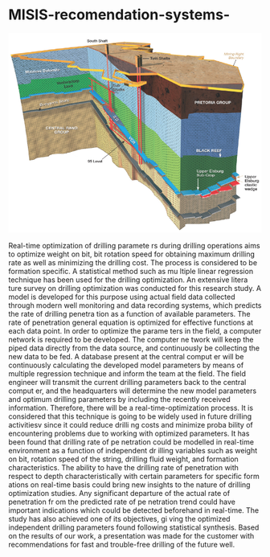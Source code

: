 # MISIS-recomendation-systems-

![изображение](https://github.com/KseniiaKolesnichenko/MISIS-recomendation-systems-/blob/main/earth.png)

Real-time optimization of drilling paramete rs during drilling operations aims to
optimize weight on bit, bit rotation speed for obtaining maximum drilling rate as well
as minimizing the drilling cost. The process is considered to be formation specific. A
statistical method such as mu ltiple linear regression technique has been used for the
drilling optimization. An extensive litera ture survey on drilling optimization was
conducted for this research study. A model is developed for this purpose using actual
field data collected through modern well monitoring and data recording systems,
which predicts the rate of drilling penetra tion as a function of available parameters.
The rate of penetration general equation is optimized for effective functions at each
data point. In order to optimize the parame ters in the field, a computer network is
required to be developed. The computer ne twork will keep the piped data directly
from the data source, and continuously be collecting the new data to be fed. A
database present at the central comput er will be continuously calculating the
developed model parameters by means of multiple regression technique and inform
the team at the field. The field engineer will transmit the current drilling parameters
back to the central comput er, and the headquarters will determine the new model
parameters and optimum drilling parameters by including the recently received
information. Therefore, there will be a real-time-optimization process. It is
considered that this technique is going to be widely used in future drilling activitiesv
since it could reduce drilli ng costs and minimize proba bility of encountering
problems due to working with optimized parameters.
It has been found that drilling rate of pe netration could be modelled in real-time
environment as a function of independent dr illing variables such as weight on bit,
rotation speed of the string, drilling fluid weight, and formation characteristics. The
ability to have the drilling rate of penetration with respect to depth characteristically
with certain parameters for specific form ations on real-time basis could bring new
insights to the nature of drilling optimization studies. Any significant departure of the
actual rate of penetration fr om the predicted rate of pe netration trend could have
important indications which could be detected beforehand in real-time. The study has
also achieved one of its objectives, gi ving the optimized independent drilling
parameters found following statistical synthesis.
Based on the results of our work, a presentation was made for the customer with recommendations for fast and trouble-free drilling of the future well.
